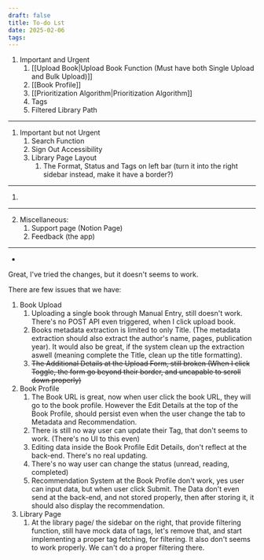 ```yaml
---
draft: false
title: To-do Lst
date: 2025-02-06
tags:
---
```


1. Important and Urgent
	1. [[Upload Book|Upload Book Function (Must have both Single Upload and Bulk Upload)]]
	2. [[Book Profile]]
	3. [[Prioritization Algorithm|Prioritization Algorithm]]
	4. Tags 
	5. Filtered Library Path
-----
1. Important but not Urgent
	1. Search Function
	2. Sign Out Accessibility
	3. Library Page Layout
		1. The Format, Status and Tags on left bar (turn it into the right sidebar instead, make it have a border?)
--------
1. 
--------
2. Miscellaneous:
	1. Support page (Notion Page)
	2. Feedback (the app)
-------
-

Great, I've tried the changes, but it doesn't seems to work.  
  
There are few issues that we have:  
1. Book Upload
	1. Uploading a single book through Manual Entry, still doesn't work. There's no POST API even triggered, when I click upload book.  
	2. Books metadata extraction is limited to only Title. (The metadata extraction should also extract the author's name, pages, publication year). It would also be great, if the system clean up the extraction aswell (meaning complete the Title, clean up the title formatting).  
	3. ~~The Additional Details at the Upload Form, still broken (When I click Toggle, the form go beyond their border, and uncapable to scroll down properly)~~  
2. Book Profile
	1. The Book URL is great, now when user click the book URL, they will go to the book profile. However the Edit Details at the top of the Book Profile, should persist even when the user change the tab to Metadata and Recommendation.  
	2. There is still no way user can update their Tag, that don't seems to work. (There's no UI to this even)  
	3. Editing data inside the Book Profile Edit Details, don't reflect at the back-end. There's no real updating.  
	4. There's no way user can change the status (unread, reading, completed)  
	5. Recommendation System at the Book Profile don't work, yes user can input data, but when user click Submit. The Data don't even send at the back-end, and not stored properly, then after storing it, it should also display the recommendation.  
3. Library Page
	1. At the library page/ the sidebar on the right, that provide filtering function, still have mock data of tags, let's remove that, and start implementing a proper tag fetching, for filtering. It also don't seems to work properly. We can't do a proper filtering there.